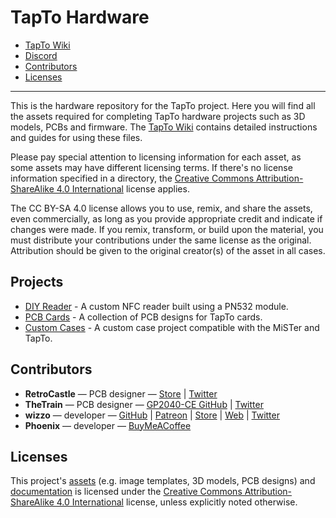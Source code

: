 # TapTo Hardware

- [TapTo Wiki](https://tapto.wiki/)
- [Discord](https://wizzo.dev/discord)
- [Contributors](#contributors)
- [Licenses](#licenses)

---

This is the hardware repository for the TapTo project. Here you will find all the assets required for completing TapTo hardware projects such as 3D models, PCBs and firmware. The [TapTo Wiki](https://tapto.wiki/) contains detailed instructions and guides for using these files.

Please pay special attention to licensing information for each asset, as some assets may have different licensing terms. If there's no license information specified in a directory, the [Creative Commons Attribution-ShareAlike 4.0 International](/LICENSE) license applies.

The CC BY-SA 4.0 license allows you to use, remix, and share the assets, even commercially, as long as you provide appropriate credit and indicate if changes were made. If you remix, transform, or build upon the material, you must distribute your contributions under the same license as the original. Attribution should be given to the original creator(s) of the asset in all cases.

## Projects

- [DIY Reader](https://tapto.wiki/DIY_Reader) - A custom NFC reader built using a PN532 module.
- [PCB Cards](https://tapto.wiki/PCB_Cards) - A collection of PCB designs for TapTo cards.
- [Custom Cases](https://tapto.wiki/Super_TapTo_Boy) - A custom case project compatible with the MiSTer and TapTo.

## Contributors

- **RetroCastle** &mdash; PCB designer &mdash; [Store](https://www.aliexpress.com/store/912024455) | [Twitter](https://twitter.com/zhangch93067765)
- **TheTrain** &mdash; PCB designer &mdash; [GP2040-CE GitHub](https://github.com/OpenStickCommunity/GP2040-CE) | [Twitter](https://twitter.com/thetrain24)
- **wizzo** &mdash; developer &mdash; [GitHub](https://github.com/wizzomafizzo) | [Patreon](https://patreon.com/wizzo) | [Store](https://ko-fi.com/wizzo) | [Web](https://wizzo.dev) | [Twitter](https://twitter.com/wizzomafizzo)
- **Phoenix** &mdash; developer &mdash; [BuyMeACoffee](https://buymeacoffee.com/_phoenix_)

## Licenses

This project's [assets](/assets) (e.g. image templates, 3D models, PCB designs) and [documentation](/docs) is licensed under the [Creative Commons Attribution-ShareAlike 4.0 International](/assets/LICENSE) license, unless explicitly noted otherwise.
